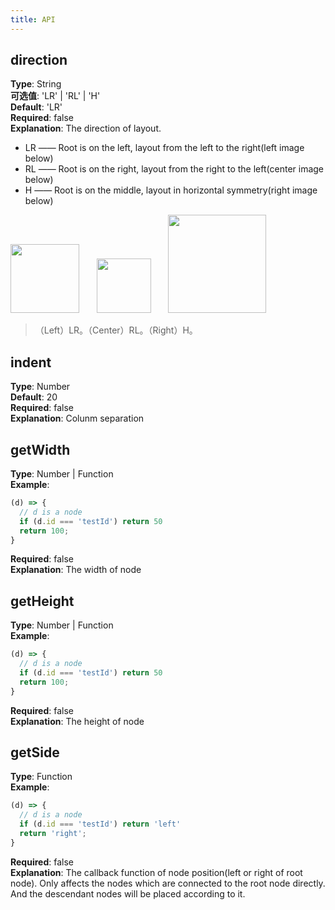 ```yaml
---
title: API
---
```


## direction
**Type**: String<br />**可选值**: 'LR' | 'RL' | 'H'<br />**Default**: 'LR'<br />**Required**: false<br />**Explanation**: The direction of layout. 

- LR —— Root is on the left, layout from the left to the right(left image below)<br />
- RL —— Root is on the right, layout from the right to the left(center image below)<br />
- H —— Root is on the middle, layout in horizontal symmetry(right image below)

<img src='https://gw.alipayobjects.com/mdn/rms_f8c6a0/afts/img/A*wZ5zTLzeVxgAAAAAAAAAAABkARQnAQ' width=110/>&nbsp;&nbsp;&nbsp;&nbsp;&nbsp;&nbsp;&nbsp;<img src='https://gw.alipayobjects.com/mdn/rms_f8c6a0/afts/img/A*q-fCSryViNMAAAAAAAAAAABkARQnAQ' width=87/>&nbsp;&nbsp;&nbsp;&nbsp;&nbsp;&nbsp;&nbsp;<img src='https://gw.alipayobjects.com/mdn/rms_f8c6a0/afts/img/A*O3fxTqaoipUAAAAAAAAAAABkARQnAQ' width=157/>
> （Left）LR。（Center）RL。（Right）H。


## indent
**Type**: Number<br />**Default**: 20<br />**Required**: false<br />**Explanation**: Colunm separation


## getWidth
**Type**: Number | Function<br />**Example**: 
```javascript
(d) => {
  // d is a node
  if (d.id === 'testId') return 50
  return 100;
}
```
**Required**: false<br />**Explanation**: The width of node

## getHeight
**Type**: Number | Function<br />**Example**: 
```javascript
(d) => {
  // d is a node
  if (d.id === 'testId') return 50
  return 100;
}
```
**Required**: false<br />**Explanation**: The height of node

## getSide
**Type**: Function<br />**Example**: 
```javascript
(d) => {
  // d is a node
  if (d.id === 'testId') return 'left'
  return 'right';
}
```
**Required**: false<br />**Explanation**: The callback function of node position(left or right of root node). Only affects the nodes which are connected to the root node directly. And the descendant nodes will be placed according to it.